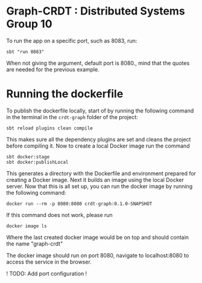# Graph-CRDT : Distributed Systems Group 10

To run the app on a specific port, such as 8083, run:

```
sbt "run 8083"
```

When not giving the argument, default port is 8080., mind that the quotes are needed for the previous example.

# Running the dockerfile

To publish the dockerfile locally, start of by running the following command in the terminal in the `crdt-graph` folder of the project:

```
sbt reload plugins clean compile
```

This makes sure all the dependency plugins are set and cleans the project before compiling it. 
Now to create a local Docker image run the command 

```
sbt docker:stage
sbt docker:publishLocal
```

This generates a directory with the Dockerfile and environment prepared for creating a Docker image.
Next it  builds an image using the local Docker server.
Now that this is all set up, you can run the docker image by running the following command:

```
docker run --rm -p 8080:8080 crdt-graph:0.1.0-SNAPSHOT
```

If this command does not work, please run 

```
docker image ls
```
Where the last created docker image would be on top and should contain the name "graph-crdt"

The docker image should run on port 8080, navigate to localhost:8080 to access the service in the browser. 

! TODO: Add port configuration !
